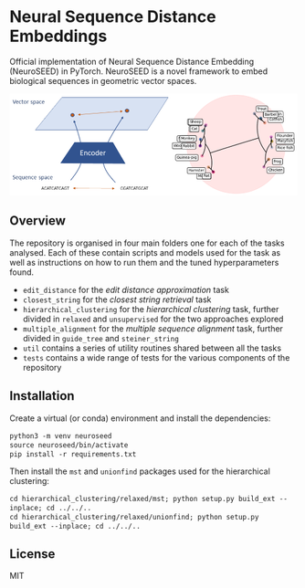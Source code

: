 # Neural Sequence Distance Embeddings 

Official implementation of Neural Sequence Distance Embedding (NeuroSEED) in PyTorch. NeuroSEED is a novel framework to embed biological sequences in geometric vector spaces.

![diagram](./tutorial/cover.png)

## Overview

The repository is organised in four main folders one for each of the tasks analysed. Each of these contain scripts and models used for the task as well as instructions on how to run them and the tuned hyperparameters found. 

- `edit_distance` for the *edit distance approximation* task
- `closest_string` for the *closest string retrieval* task
- `hierarchical_clustering` for the *hierarchical clustering* task, further divided in `relaxed` and `unsupervised` for the two approaches explored
- `multiple_alignment` for the *multiple sequence alignment* task, further divided in `guide_tree` and `steiner_string`
- `util` contains a series of utility routines shared between all the tasks
- `tests` contains a wide range of tests for the various components of the repository 

## Installation

Create a virtual (or conda) environment and install the dependencies:

```
python3 -m venv neuroseed
source neuroseed/bin/activate
pip install -r requirements.txt
```

Then install the `mst` and `unionfind` packages used for the hierarchical clustering:

```
cd hierarchical_clustering/relaxed/mst; python setup.py build_ext --inplace; cd ../../..
cd hierarchical_clustering/relaxed/unionfind; python setup.py build_ext --inplace; cd ../../..
```


## License

MIT

